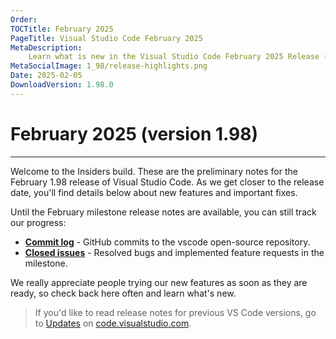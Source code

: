 ```yaml
---
Order:
TOCTitle: February 2025
PageTitle: Visual Studio Code February 2025
MetaDescription:
    Learn what is new in the Visual Studio Code February 2025 Release (1.98)
MetaSocialImage: 1_98/release-highlights.png
Date: 2025-02-05
DownloadVersion: 1.98.0
---
```


# February 2025 (version 1.98)

<!-- DOWNLOAD_LINKS_PLACEHOLDER -->

---

Welcome to the Insiders build. These are the preliminary notes for the February
1.98 release of Visual Studio Code. As we get closer to the release date, you'll
find details below about new features and important fixes.

Until the February milestone release notes are available, you can still track
our progress:

- **[Commit log](https://github.com/Microsoft/vscode/commits/main)** - GitHub
  commits to the vscode open-source repository.
- **[Closed issues](https://github.com/Microsoft/vscode/issues?q=is%3Aissue+is%3Aclosed+milestone%3A%22February+2025%22)** -
  Resolved bugs and implemented feature requests in the milestone.

We really appreciate people trying our new features as soon as they are ready,
so check back here often and learn what's new.

> If you'd like to read release notes for previous VS Code versions, go to
> [Updates](https://code.visualstudio.com/updates) on
> [code.visualstudio.com](https://code.visualstudio.com).

<a id="scroll-to-top" role="button" title="Scroll to top" aria-label="scroll to top" href="#"><span class="icon"></span></a>

<link rel="stylesheet" type="text/css" href="css/inproduct_releasenotes.css"/>
